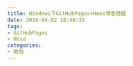 ```yaml
---
title: Windows下GitHubPages+Hexo博客搭建
date: 2018-04-02 18:48:33
tags:
- GitHubPages
- Hexo
categories:
- 教程
---
```


